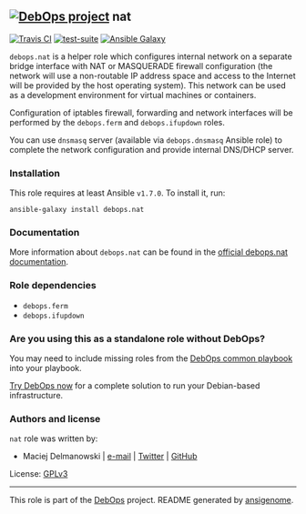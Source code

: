 ## [![DebOps project](http://debops.org/images/debops-small.png)](http://debops.org) nat

[![Travis CI](http://img.shields.io/travis/debops/ansible-nat.svg?style=flat)](http://travis-ci.org/debops/ansible-nat) [![test-suite](http://img.shields.io/badge/test--suite-ansible--nat-blue.svg?style=flat)](https://github.com/debops/test-suite/tree/master/ansible-nat/)  [![Ansible Galaxy](http://img.shields.io/badge/galaxy-debops.nat-660198.svg?style=flat)](https://galaxy.ansible.com/list#/roles/1578)

`debops.nat` is a helper role which configures internal network on
a separate bridge interface with NAT or MASQUERADE firewall configuration
(the network will use a non-routable IP address space and access to the Internet
will be provided by the host operating system). This network can be used as
a development environment for virtual machines or containers.

Configuration of iptables firewall, forwarding and network interfaces will
be performed by the `debops.ferm` and `debops.ifupdown` roles.

You can use `dnsmasq` server (available via `debops.dnsmasq` Ansible
role) to complete the network configuration and provide internal DNS/DHCP
server.

### Installation

This role requires at least Ansible `v1.7.0`. To install it, run:

    ansible-galaxy install debops.nat

### Documentation

More information about `debops.nat` can be found in the
[official debops.nat documentation](http://docs.debops.org/en/latest/ansible/roles/debops.nat.html).


### Role dependencies

- `debops.ferm`
- `debops.ifupdown`

### Are you using this as a standalone role without DebOps?

You may need to include missing roles from the [DebOps common
playbook](https://github.com/debops/debops-playbooks/blob/master/playbooks/common.yml)
into your playbook.

[Try DebOps now](https://github.com/debops/debops) for a complete solution to run your Debian-based infrastructure.





### Authors and license

`nat` role was written by:
- Maciej Delmanowski | [e-mail](mailto:drybjed@gmail.com) | [Twitter](https://twitter.com/drybjed) | [GitHub](https://github.com/drybjed)

License: [GPLv3](https://tldrlegal.com/license/gnu-general-public-license-v3-%28gpl-3%29)

***

This role is part of the [DebOps](http://debops.org/) project. README generated by [ansigenome](https://github.com/nickjj/ansigenome/).
